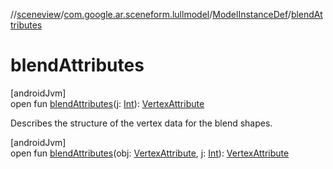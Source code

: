 //[sceneview](../../../index.md)/[com.google.ar.sceneform.lullmodel](../index.md)/[ModelInstanceDef](index.md)/[blendAttributes](blend-attributes.md)

# blendAttributes

[androidJvm]\
open fun [blendAttributes](blend-attributes.md)(j: [Int](https://kotlinlang.org/api/latest/jvm/stdlib/kotlin/-int/index.html)): [VertexAttribute](../-vertex-attribute/index.md)

Describes the structure of the vertex data for the blend shapes.

[androidJvm]\
open fun [blendAttributes](blend-attributes.md)(obj: [VertexAttribute](../-vertex-attribute/index.md), j: [Int](https://kotlinlang.org/api/latest/jvm/stdlib/kotlin/-int/index.html)): [VertexAttribute](../-vertex-attribute/index.md)
